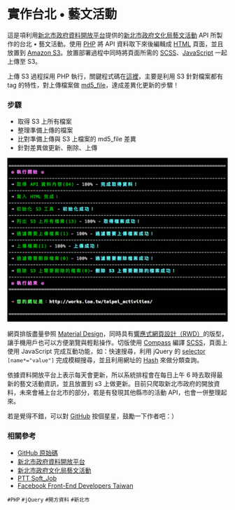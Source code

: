 # 實作台北 • 藝文活動

這是項利用[新北市政府資料開放平台](http://data.ntpc.gov.tw/)提供的[新北市政府文化局藝文活動](http://data.ntpc.gov.tw/od/detail?oid=781B822E-214A-4B9A-B4DB-32C9F4626D98) API 所製作的台北 • 藝文活動。使用 [PHP](https://zh.wikipedia.org/zh-tw/PHP) 將 API 資料取下來後編輯成 [HTML](https://zh.wikipedia.org/zh-tw/HTML) 頁面，並且放置到 [Amazon S3](https://aws.amazon.com/tw/s3/)。放置部署過程中同時將頁面所需的 [SCSS](https://zh.wikipedia.org/wiki/%E5%B1%82%E5%8F%A0%E6%A0%B7%E5%BC%8F%E8%A1%A8)、[JavaScript](https://zh.wikipedia.org/wiki/JavaScript) 一起上傳至 S3。

上傳 S3 過程採用 PHP 執行，關鍵程式碼在[這裡](https://github.com/comdan66/taipei_activities/blob/master/cmd/put.php)，主要是利用 S3 針對檔案都有 tag 的特性，對上傳檔案做 [md5_file](http://php.net/manual/en/function.md5-file.php)，達成差異化更新的步驟！

### 步驟
* 取得 S3 上所有檔案
* 整理準備上傳的檔案
* 比對準備上傳與 S3 上檔案的 md5_file 差異
* 針對差異做更新、刪除、上傳

![使用 php 將 API 資料取下來後編輯成 HTML 頁面，並且放置到 Amazon S3。放置部署過程中同時將頁面所需的 css、JavaScript，並且一起上傳至 S3](img/001.jpg)

網頁排版盡量參照 [Material Design](https://material.google.com/)，同時具有[響應式網頁設計（RWD）](http://www.ibest.tw/page01.php)的版型，讓手機用戶也可以方便瀏覽與輕鬆操作。切版使用 [Compass](http://compass-style.org/) 編譯 [SCSS](http://sass-lang.com/)，頁面上使用 JavaScript 完成互動功能，如：快速搜尋，利用 jQuery 的 [selector](https://api.jquery.com/category/selectors/) `[name*="value"]` 完成模糊搜尋，並且利用網址的 [Hash](http://www.w3schools.com/jsref/prop_loc_hash.asp) 來做分類查詢。

依據資料開放平台上表示每天會更新，所以系統排程會在每日上午 6 時去取得最新的藝文活動資訊，並且放置到 s3 上做更新。目前只爬取新北市政府的開放資料，未來會補上台北市的部分，若是有發現其他縣市的活動 API，也會一併整理起來。

若是覺得不錯，可以對 [GitHub](https://github.com/comdan66/taipei_activities) 按個星星，鼓勵一下作者吧：）

### 相關參考
* [GitHub 原始碼](https://github.com/comdan66/activities.taipei)
* [新北市政府資料開放平台](http://data.ntpc.gov.tw/)
* [新北市政府文化局藝文活動](http://data.ntpc.gov.tw/od/detail?oid=781B822E-214A-4B9A-B4DB-32C9F4626D98)
* [PTT Soft_Job](https://www.ptt.cc/bbs/Soft_Job/M.1467160346.A.EE9.html)
* [Facebook Front-End Developers Taiwan](https://www.facebook.com/groups/f2e.tw/permalink/1020671314636900/)

`#PHP` `#jQuery` `#開方資料` `#新北市`